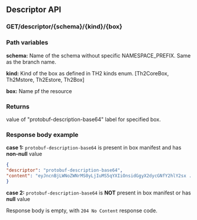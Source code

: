## Descriptor API
### GET/descriptor/{schema}/{kind}/{box}
### Path variables
__schema:__ Name of the schema without specific NAMESPACE_PREFIX. Same as the branch name.

__kind:__  Kind of the box as defined in TH2 kinds enum.  [Th2CoreBox, Th2Mstore, Th2Estore, Th2Box]

__box:__  Name pf the resource

### Returns
value of "protobuf-description-base64" label for specified box.

### Response body example

__case 1:__ `protobuf-description-base64` is present in box manifest and has __non-null__ value
```json
{
"descriptor": "protobuf-description-base64",
"content": "eyJncnBjLWNoZWNrMS0yLjIuMS5qYXIiOnsidGgyX2dycGNfY2hlY2sx ...... "
}

```

__case 2:__ `protobuf-description-base64` is __NOT__ present in box manifest or has __null__ value

Response body is empty, with `204 No Content` response code.

##